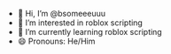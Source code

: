 - 👋 Hi, I’m @bsomeeeuuu
- 👀 I’m interested in roblox scripting 
- 🌱 I’m currently learning roblox scripting
- 😄 Pronouns: He/Him

<!---
bsomeeeuuu/bsomeeeuuu is a ✨ special ✨ repository because its `README.md` (this file) appears on your GitHub profile.
You can click the Preview link to take a look at your changes.
--->
